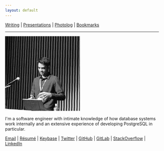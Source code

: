 ```yaml
---
layout: default
---
```

<a href="https://amitlan.github.io/writing">Writing</a> | <a href="https://amitlan.github.io/talks">Presentations</a> | <a href="https://amitlan.github.io/photolog">Photolog</a> | <a href="https://amitlan.github.io/bookmarks">Bookmarks</a>
<hr>
<img src="files/me.jpg" alt="hi" class="inline"/>
<p>I'm a software engineer with intimate knowledge of how database systems work internally and an extensive experience of developing PostgreSQL in particular.</p>
<a href="mailto:amitlangote09@gmail.com">Email</a> | <a href="https://s3-ap-northeast-1.amazonaws.com/amitlan.com/files/resume.pdf">Résumé</a> | <a href="https://keybase.io/amitlan">Keybase</a> | <a href="https://twitter.com/amitlan">Twitter</a> | <a href="https://github.com/amitlan">GitHub</a> | <a href="https://gitlab.com/amitlan">GitLab</a> | <a href="https://stackoverflow.com/users/683402">StackOverflow</a> | <a href="https://linkedin.com/in/amitlan">LinkedIn</a>
